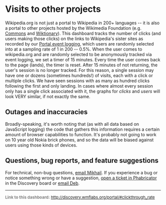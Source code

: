 Visits to other projects
=======

Wikipedia.org is not just a portal to Wikipedia in 200+ languages -- it is also a portal to other projects hosted by the Wikimedia Foundation (e.g. [Commons](https://commons.wikimedia.org/) and [Wiktionary](https://www.wiktionary.org/)). This dashboard tracks the number of clicks (and users making those clicks) on the links to Wikipedia's sister sites as recorded by our [Portal event logging](https://meta.wikimedia.org/wiki/Schema:WikipediaPortal), which users are randomly selected into at a sampling rate of 1 in 200 -- 0.5%. When the user comes to wikipedia.org and are randomly selected to be anonymously tracked via event logging, we set a timer of 15 minutes. Every time the user comes back to the page (lands), the timer is reset. After 15 minutes of not returning, the user's session is no longer tracked. For this reason, a single session may have one or dozens (sometimes hundreds!) of visits, each with a click or multiple clicks. We have seen sessions with as many as hundred clicks following the first and only landing. In cases where almost every session only has a single click associated with it, the graphs for *clicks* and *users* will look VERY similar, if not exactly the same.

Outages and inaccuracies
------

Broadly-speaking, it's worth noting that (as with all data based on JavaScript logging) the code that gathers this information requires a certain amount of browser capabilities to function. It's probably not going to work on 10 year old Nokia brick phones, and so the data will be biased against users using those kinds of devices.

Questions, bug reports, and feature suggestions
------
For technical, non-bug questions, [email Mikhail](mailto:mpopov@wikimedia.org?subject=Dashboard%20Question). If you experience a bug or notice something wrong or have a suggestion, [open a ticket in Phabricator](https://phabricator.wikimedia.org/maniphest/task/create/?projects=Discovery) in the Discovery board or [email Deb](mailto:deb@wikimedia.org?subject=Dashboard%20Question).

<hr style="border-color: gray;">
<p style="font-size: small; color: gray;">
  <strong>Link to this dashboard:</strong>
  <a href="http://discovery.wmflabs.org/portal/#clickthrough_rate">
    http://discovery.wmflabs.org/portal/#clickthrough_rate
  </a>
</p>
